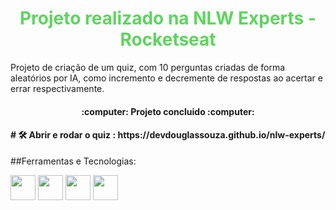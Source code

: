 <h1 align="center" style= "color:#5dd55d;"> Projeto realizado na NLW Experts - Rocketseat </h1>

Projeto de criação de um quiz, com 10 perguntas criadas de forma aleatórios por IA, como incremento e decremente de respostas ao acertar e errar respectivamente.

<h4 align="center"> 
    :computer: Projeto concluido :computer:
</h4>

<h4 align="left"> 
    # 🛠️ Abrir e rodar o quiz : https://devdouglassouza.github.io/nlw-experts/
</h4>

##Ferramentas e Tecnologias:

<img loading="lazy" src="https://cdn.jsdelivr.net/gh/devicons/devicon@latest/icons/github/github-original.svg" width="40" height="40" /> <img  loading="lazy" src="https://cdn.jsdelivr.net/gh/devicons/devicon@latest/icons/javascript/javascript-original.svg" width="40" height="40" /> <img  loading="lazy" src="https://cdn.jsdelivr.net/gh/devicons/devicon@latest/icons/css3/css3-original.svg" width="40" height="40" /> <img  loading="lazy" src="https://cdn.jsdelivr.net/gh/devicons/devicon@latest/icons/html5/html5-original.svg" width="40" height="40" /> 
